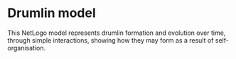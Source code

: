 # Drumlin model
This NetLogo model represents drumlin formation and evolution over time, through simple interactions, showing how they may form as a result of self-organisation.
